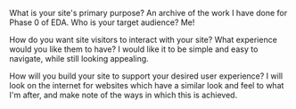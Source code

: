 What is your site's primary purpose?
An archive  of the work I have done for Phase 0  of EDA.
Who is your target audience?
Me!

How do you want site visitors to interact with your site? What experience would you like them to have?
I would like it to be simple and easy to navigate, while still looking appealing.

How will you build your site to support your desired user experience?
I will look on the internet for websites which have a similar look and  feel to what I'm after, and make note of the ways in which this is achieved.
